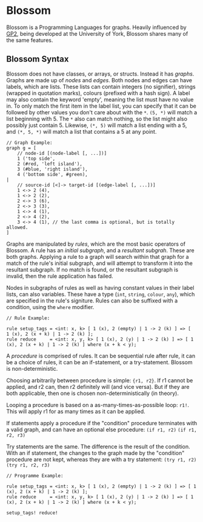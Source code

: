 # Blossom

Blossom is a Programming Languages for graphs.
Heavily influenced by [GP2](https://github.com/UoYCS-plasma/GP2), being developed at the University of York, Blossom shares many of the same features.

## Blossom Syntax

Blossom does not have classes, or arrays, or structs. Instead it has *graphs*. Graphs are made up of *nodes* and *edges*. Both nodes and edges can have labels, which are lists. These lists can contain integers (no signifier), strings (wrapped in quotation marks), colours (prefixed with a hash sign). A label may also contain the keyword 'empty', meaning the list must have no value in. To only match the first item in the label list, you can specify that it can be followed by other values you don't care about with the `*`. `(5, *)` will match a list beginning with 5. The `*` also can match nothing, so the list might also possibly just contain 5. Likewise, `(*, 5)` will match a list ending with a 5, and `(*, 5, *)` will match a list that contains a 5 at any point.

```blossom
// Graph Example:
graph g = [
    // node-id [(node-label [, ...])]
    1 ('top side', 
    2 (#red, 'left island'),
    3 (#blue, 'right island'),
    4 ('bottom side', #green),
|
    // source-id [<]-> target-id [(edge-label [, ...])]
    1 <-> 2 (4),
    1 <-> 2 (2),
    2 <-> 3 (6),
    2 <-> 3 (3),
    1 <-> 4 (1),
    2 <-> 4 (2),
    3 <-> 4 (1), // the last comma is optional, but is totally allowed.
]

```

Graphs are manipulated by *rules*, which are the most basic operators of Blossom. A rule has an *initial subgraph*, and a *resultant subgrah*. These are both graphs. Applying a rule to a graph will search within that graph for a match of the rule's initial subgraph, and will attempt to transform it into the resultant subgraph. If no match is found, or the resultant subgraph is invalid, then the rule application has failed.

Nodes in subgraphs of rules as well as having constant values in their label lists, can also variables. These have a type (`int`, `string`, `colour`, `any`), which are specified in the rule's signiture. Rules can also be suffixed with a condition, using the `where` modifier.

```blossom
// Rule Example:

rule setup_tags = <int: x, k> [ 1 (x), 2 (empty) | 1 -> 2 (k) ] => [  1 (x), 2 (x + k) | 1 -> 2 (k) ];
rule reduce     = <int: x, y, k> [ 1 (x), 2 (y) | 1 -> 2 (k) ] => [ 1 (x), 2 (x + k) | 1 -> 2 (k) ] where (x + k < y);

```

A *procedure* is comprised of rules. It can be sequential rule after rule, it can be a choice of rules, it can be an if-statement, or a try-statement.
Blossom is non-deterministic. 

Choosing arbitrarily between procedure is simple: `{r1, r2}`. If r1 cannot be applied, and r2 can, then r2 definitely will (and vice versa). But if they are both applicable, then one is chosen non-deterministically (in theory).

Looping a procedure is based on a as-many-times-as-possible loop: `r1!`. This will apply r1 for as many times as it can be applied.

If statements apply a procedure if the "condition" procedure terminates with a valid graph, and can have an optional else procedure: `(if r1, r2)` `(if r1, r2, r3)`

Try statements are the same. The difference is the result of the condition. With an if statement, the changes to the graph made by the "condition" procedure are not kept, whereas they are with a try statement: `(try r1, r2)` `(try r1, r2, r3)`

```blossom
// Programme Example:

rule setup_tags = <int: x, k> [ 1 (x), 2 (empty) | 1 -> 2 (k) ] => [ 1 (x), 2 (x + k) | 1 -> 2 (k) ];
rule reduce     = <int: x, y, k> [ 1 (x), 2 (y) | 1 -> 2 (k) ] => [ 1 (x), 2 (x + k) | 1 -> 2 (k) ] where (x + k < y);

setup_tags! reduce!

```

